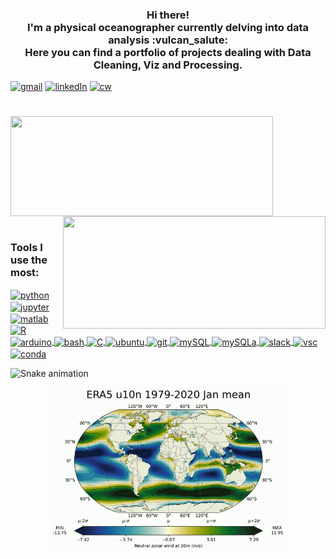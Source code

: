 <h3 align="center"> 
	Hi there! <br>
	I'm a physical oceanographer currently delving into data analysis :vulcan_salute: <br>
	Here you can find a portfolio of projects dealing with Data Cleaning, Viz and Processing.
</h3>

[![gmail](https://img.shields.io/badge/Gmail-D14836?style=for-the-badge&logo=gmail&logoColor=white)](mailto:hbatistuzzo@gmail.com)
[![linkedIn](https://img.shields.io/badge/LinkedIn-0077B5?style=for-the-badge&logo=linkedin&logoColor=white)](https://www.linkedin.com/in/henrique-batistuzzo/)
[![cw](https://www.codewars.com/users/hbatistuzzo/badges/micro)]()
#


<img height="160em" width="420em" align="left" src="https://github-readme-stats.vercel.app/api?username=hbatistuzzo&show_icons=true&theme=merko&include_all_commits=true&count_private=true"/>
<img height="180em" width="420em" align="right" src="https://github-readme-stats.vercel.app/api/top-langs/?username=hbatistuzzo&layout=compact&langs_count=9&theme=radical" />
<br/>
<br/>
<br/>
<br/>
<br/>
<br/>
<br/>
<br/>
<br/>
<br/>

### Tools I use the most:
<div style = 'display: inline_block'>
<a href="https://docs.python.org/3/">
<img align='center' width=50px alt='python' src='https://cdn.jsdelivr.net/gh/devicons/devicon/icons/python/python-original.svg' />
</a>

<a href="https://jupyter.org/">
<img align='center' width=50px alt='jupyter' src="https://cdn.jsdelivr.net/gh/devicons/devicon/icons/jupyter/jupyter-original-wordmark.svg" />
</a>

<a href="https://www.mathworks.com/products/matlab.html">
<img align='center' width=50px alt='matlab' src="https://cdn.jsdelivr.net/gh/devicons/devicon/icons/matlab/matlab-original.svg" />
</a>

<a href="https://www.r-project.org/">
<img align='center' width=50px alt='R' src="https://cdn.jsdelivr.net/gh/devicons/devicon/icons/r/r-original.svg"/>
</a>

<a href="https://www.arduino.cc/">
<img align='center' width=50px alt='arduino' src="https://cdn.jsdelivr.net/gh/devicons/devicon/icons/arduino/arduino-original-wordmark.svg" />
</a>

<a href="https://en.wikipedia.org/wiki/Bash_(Unix_shell)">
<img align='center' width=50px alt='bash' src="https://cdn.jsdelivr.net/gh/devicons/devicon/icons/bash/bash-original.svg" />
</a>

<a href="https://en.wikipedia.org/wiki/C_(programming_language)">
<img align='center' width=50px alt='C' src="https://cdn.jsdelivr.net/gh/devicons/devicon/icons/c/c-original.svg" />
</a>

<a href="https://https://ubuntu.com/">
<img align='center' width=50px alt='ubuntu' src="https://cdn.jsdelivr.net/gh/devicons/devicon/icons/ubuntu/ubuntu-plain-wordmark.svg" />
</a>

<a href="https://git-scm.com/">
<img align='center' width=50px alt='git' src="https://cdn.jsdelivr.net/gh/devicons/devicon/icons/git/git-original.svg" />
</a>

<a href="https://www.mysql.com/">
<img align='center' width=50px alt='mySQL' src="https://cdn.jsdelivr.net/gh/devicons/devicon/icons/mysql/mysql-original-wordmark.svg"/>
</a>

<a href="https://www.sqlalchemy.org/">
<img align='center' width=50px alt='mySQLa' src="https://cdn.jsdelivr.net/gh/devicons/devicon/icons/sqlalchemy/sqlalchemy-original.svg"/>
</a>

<a href="https://slack.com/">
<img align='center' width=50px alt='slack' src="https://cdn.jsdelivr.net/gh/devicons/devicon/icons/slack/slack-original.svg"/>
</a>

<a href="https://code.visualstudio.com/">
<img align='center' width=50px alt='vsc' src="https://cdn.jsdelivr.net/gh/devicons/devicon/icons/vscode/vscode-original.svg" />
</a>

<a href="https://www.anaconda.com/">
<img align='center' width=50px alt='conda' src="https://cdn.jsdelivr.net/gh/devicons/devicon/icons/anaconda/anaconda-original.svg" />
</a>
          
</div>

  ![Snake animation](https://github.com/PedroPDIN/PedroPDIN/blob/output/github-contribution-grid-snake.svg)


<p align="center"><img src="ezgif-3-058b56cfa6.gif" width="75%"></p>
